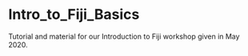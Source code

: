 # Intro_to_Fiji_Basics
Tutorial and material for our Introduction to Fiji workshop given in May 2020.
